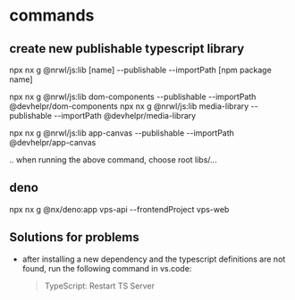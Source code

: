 # commands

## create new publishable typescript library

npx nx g @nrwl/js:lib [name] --publishable --importPath [npm package name]


npx nx g @nrwl/js:lib dom-components --publishable --importPath @devhelpr/dom-components
npx nx g @nrwl/js:lib media-library --publishable --importPath @devhelpr/media-library

npx nx g @nrwl/js:lib app-canvas --publishable --importPath @devhelpr/app-canvas

.. when running the above command, choose root libs/...


## deno 

npx nx g @nx/deno:app vps-api --frontendProject vps-web


## Solutions for problems

- after installing a new dependency and the typescript definitions are not found, run the following command in vs.code:
    >TypeScript: Restart TS Server
